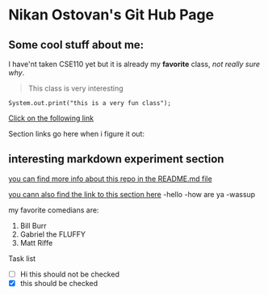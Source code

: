 # Nikan Ostovan's Git Hub Page
## Some cool stuff about me:
I have'nt taken CSE110 yet but it is already my **favorite** class, *not really sure why*. 
> This class is very interesting
```
System.out.print("this is a very fun class");
```
[Click on the following link](https://www.youtube.com/watch?v=dQw4w9WgXcQ)

Section links go here when i figure it out:

## interesting markdown experiment section
[you can find more info about this repo in the README.md file](README.md)

[you cann also find the link to this section here](https://github.com/niknak1379/CSE-110-Pages-Project/blob/main/index.md#interesting-markdown-experiment-section)
-hello
-how are ya
-wassup

my favorite comedians are:
1. Bill Burr
2. Gabriel the FLUFFY
3. Matt Riffe

Task list
- [ ] Hi this should not be checked
- [x] this should be checked
